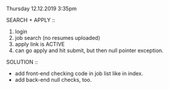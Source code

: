 
Thursday 12.12.2019 3:35pm

SEARCH + APPLY :: 
1. login
2. job search (no resumes uploaded)
3. apply link is ACTIVE
4. can go apply and hit submit, but then null pointer exception.

SOLUTION ::
- add front-end checking code in job list like in index.
- add back-end null checks, too.
